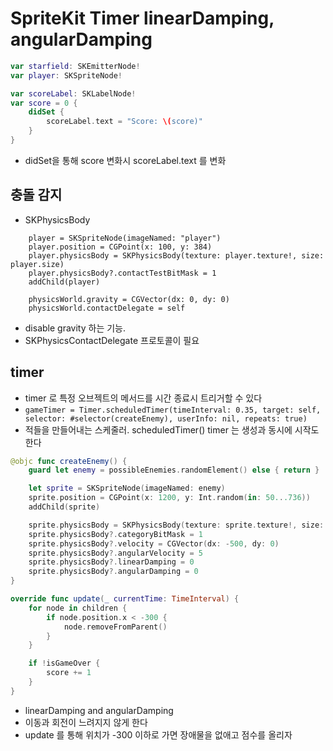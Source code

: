 # SpriteKit Timer linearDamping, angularDamping

```swift
var starfield: SKEmitterNode!
var player: SKSpriteNode!

var scoreLabel: SKLabelNode!
var score = 0 {
    didSet {
        scoreLabel.text = "Score: \(score)"
    }
}

```

- didSet을 통해 score 변화시 scoreLabel.text 를 변화

## 충돌 감지
- SKPhysicsBody
```
    player = SKSpriteNode(imageNamed: "player")
    player.position = CGPoint(x: 100, y: 384)
    player.physicsBody = SKPhysicsBody(texture: player.texture!, size: player.size)
    player.physicsBody?.contactTestBitMask = 1
    addChild(player)

    physicsWorld.gravity = CGVector(dx: 0, dy: 0)
    physicsWorld.contactDelegate = self
```

- disable gravity 하는 기능.
- SKPhysicsContactDelegate 프로토콜이 필요

## timer

- timer 로 특정 오브젝트의 메서드를 시간 종료시 트리거할 수 있다
- `gameTimer = Timer.scheduledTimer(timeInterval: 0.35, target: self, selector: #selector(createEnemy), userInfo: nil, repeats: true)`
- 적들을 만들어내는 스케줄러. scheduledTimer() timer 는 생성과 동시에 시작도 한다


```swift
@objc func createEnemy() {
    guard let enemy = possibleEnemies.randomElement() else { return }

    let sprite = SKSpriteNode(imageNamed: enemy)
    sprite.position = CGPoint(x: 1200, y: Int.random(in: 50...736))
    addChild(sprite)

    sprite.physicsBody = SKPhysicsBody(texture: sprite.texture!, size: sprite.size)
    sprite.physicsBody?.categoryBitMask = 1
    sprite.physicsBody?.velocity = CGVector(dx: -500, dy: 0)
    sprite.physicsBody?.angularVelocity = 5
    sprite.physicsBody?.linearDamping = 0
    sprite.physicsBody?.angularDamping = 0
}

override func update(_ currentTime: TimeInterval) {
    for node in children {
        if node.position.x < -300 {
            node.removeFromParent()
        }
    }

    if !isGameOver {
        score += 1
    }
}
```
- linearDamping and angularDamping
- 이동과 회전이 느려지지 않게 한다
- update 를 통해 위치가 -300 이하로 가면 장애물을 없애고 점수를 올리자



